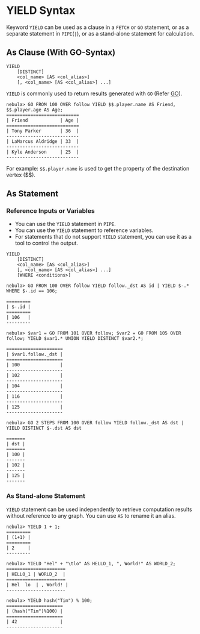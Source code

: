 # YIELD Syntax

 Keyword `YIELD` can be used as a clause in a `FETCH` or `GO` statement, or as a separate statement in `PIPE`(`|`), or as a stand-alone statement for calculation.

## As Clause (With GO-Syntax)

```ngql
YIELD
    [DISTINCT]
    <col_name> [AS <col_alias>]
    [, <col_name> [AS <col_alias>] ...]
```

`YIELD` is commonly used to return results generated with `GO` (Refer [GO](go-syntax.md)).

```ngql
nebula> GO FROM 100 OVER follow YIELD $$.player.name AS Friend, $$.player.age AS Age;
===========================
| Friend            | Age |
===========================
| Tony Parker       | 36  |
---------------------------
| LaMarcus Aldridge | 33  |
---------------------------
| Kyle Anderson     | 25  |
---------------------------
```

For example: `$$.player.name` is used to get the property of the destination vertex ($$).

## As Statement

### Reference Inputs or Variables

- You can use the `YIELD` statement in `PIPE`.
- You can use the `YIELD` statement to reference variables.
- For statements that do not support `YIELD` statement, you can use it as a tool to control the output.

```ngql
YIELD
    [DISTINCT]
    <col_name> [AS <col_alias>]
    [, <col_name> [AS <col_alias>] ...]
    [WHERE <conditions>]
```

```ngql
nebula> GO FROM 100 OVER follow YIELD follow._dst AS id | YIELD $-.* WHERE $-.id == 106;

=========
| $-.id |
=========
| 106   |
---------

nebula> $var1 = GO FROM 101 OVER follow; $var2 = GO FROM 105 OVER follow; YIELD $var1.* UNION YIELD DISTINCT $var2.*;

=====================
| $var1.follow._dst |
=====================
| 100               |
---------------------
| 102               |
---------------------
| 104               |
---------------------
| 116               |
---------------------
| 125               |
---------------------

nebula> GO 2 STEPS FROM 100 OVER follow YIELD follow._dst AS dst | YIELD DISTINCT $-.dst AS dst

=======
| dst |
=======
| 100 |
-------
| 102 |
-------
| 125 |
-------
```

### As Stand-alone Statement

`YIELD` statement can be used independently to retrieve computation results without reference to any graph. You can use `AS` to rename it an alias.

```ngql
nebula> YIELD 1 + 1;
=========
| (1+1) |
=========
| 2     |
---------

nebula> YIELD "Hel" + "\tlo" AS HELLO_1, ", World!" AS WORLD_2;
======================
| HELLO_1 | WORLD_2  |
======================
| Hel  lo  | , World! |
----------------------

nebula> YIELD hash("Tim") % 100;
=====================
| (hash("Tim")%100) |
=====================
| 42                |
---------------------
```
